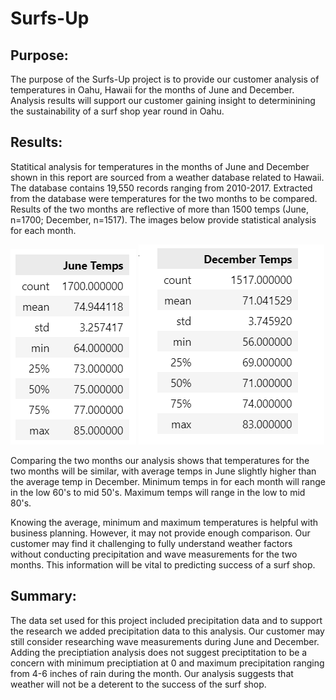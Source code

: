 # Surfs-Up

## Purpose: 
The purpose of the Surfs-Up project is to provide our customer analysis of temperatures in Oahu, Hawaii for the months of June and December. Analysis results will support our customer gaining insight to determinining the sustainability of a surf shop year round in Oahu. 


## Results: 
Statitical analysis for temperatures in the months of June and December shown in this report are sourced from a weather database related to Hawaii. The database contains 19,550 records ranging from 2010-2017. Extracted from the database were temperatures for the two months to be compared. Results of the two months are reflective of more than 1500 temps (June, n=1700; December, n=1517). The images below provide statistical analysis for each month. 

![June_temps](https://github.com/KathleenYager/surfs_up/blob/main/June_temps.png)
![Dec_temps](https://github.com/KathleenYager/surfs_up/blob/main/Dec_temps.png)

Comparing the two months our analysis shows that temperatures for the two months will be similar, with average temps in June slightly higher than the average temp in December. Minimum temps in for each month will range in the low 60's to mid 50's. Maximum temps will range in the low to mid 80's. 

Knowing the average, minimum and maximum temperatures is helpful with business planning. However, it may not provide enough comparison. Our customer may find it challenging to fully understand weather factors without conducting precipitation and wave measurements for the two months. This information will be vital to predicting success of a surf shop. 

## Summary: 
The data set used for this project included precipitation data and to support the research we added precipitation data to this analysis. Our customer may still consider researching wave measurements during June and December. Adding the preciptiation analysis does not suggest preciptitation to be a concern with minimum preciptiation at 0 and maximum precipitation ranging from 4-6 inches of rain during the month. Our analysis suggests that weather will not be a deterent to the success of the surf shop.  
